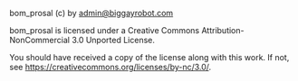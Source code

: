 bom_prosal (c) by admin@biggayrobot.com

bom_prosal is licensed under a
Creative Commons Attribution-NonCommercial 3.0 Unported License.

You should have received a copy of the license along with this
work.  If not, see <https://creativecommons.org/licenses/by-nc/3.0/>.
